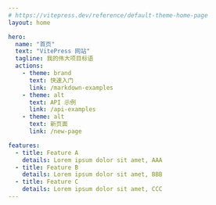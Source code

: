 ```yaml
---
# https://vitepress.dev/reference/default-theme-home-page
layout: home

hero:
  name: "首页"
  text: "VitePress 网站"
  tagline: 我的伟大项目标语
  actions:
    - theme: brand
      text: 快速入门
      link: /markdown-examples
    - theme: alt
      text: API 示例
      link: /api-examples
    - theme: alt
      text: 新页面
      link: /new-page

features:
  - title: Feature A
    details: Lorem ipsum dolor sit amet, AAA
  - title: Feature B
    details: Lorem ipsum dolor sit amet, BBB
  - title: Feature C
    details: Lorem ipsum dolor sit amet, CCC
---
```

